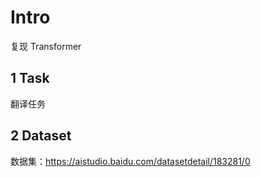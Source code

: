 # Intro
复现 Transformer

## 1 Task

翻译任务

## 2 Dataset

数据集：https://aistudio.baidu.com/datasetdetail/183281/0

